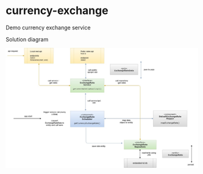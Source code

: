 # currency-exchange
Demo currency exchange service

Solution diagram

![alt text](currency-exchange.jpg)
